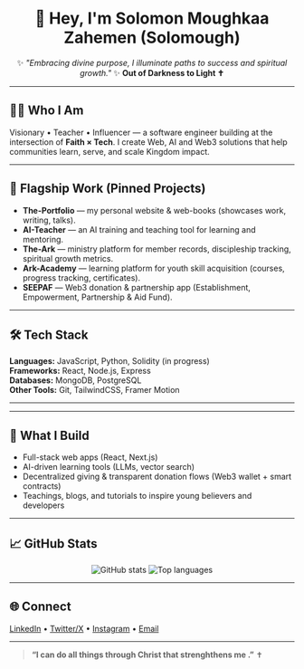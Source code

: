 <!-- Profile README for Solomough / SolomonMoughkaa -->

<h1 align="center">👋 Hey, I'm Solomon Moughkaa Zahemen (Solomough)</h1>

<p align="center">
✨ <i>"Embracing divine purpose, I illuminate paths to success and spiritual growth."</i> ✨  
<b>Out of Darkness to Light ✝️</b>
</p>

---

## 🙋‍♂️ Who I Am
Visionary • Teacher • Influencer — a software engineer building at the intersection of **Faith × Tech**. I create Web, AI and Web3 solutions that help communities learn, serve, and scale Kingdom impact.

---

## 🚀 Flagship Work (Pinned Projects)
- **The-Portfolio** — my personal website & web-books (showcases work, writing, talks).  
- **AI-Teacher** — an AI training and teaching tool for learning and mentoring.  
- **The-Ark** — ministry platform for member records, discipleship tracking, spiritual growth metrics.  
- **Ark-Academy** — learning platform for youth skill acquisition (courses, progress tracking, certificates).  
- **SEEPAF** — Web3 donation & partnership app (Establishment, Empowerment, Partnership & Aid Fund).

---

## 🛠 Tech Stack  
**Languages:** JavaScript, Python, Solidity (in progress)  
**Frameworks:** React, Node.js, Express  
**Databases:** MongoDB, PostgreSQL  
**Other Tools:** Git, TailwindCSS, Framer Motion  

---

---

## 🌱 What I Build
- Full-stack web apps (React, Next.js)  
- AI-driven learning tools (LLMs, vector search)  
- Decentralized giving & transparent donation flows (Web3 wallet + smart contracts)  
- Teachings, blogs, and tutorials to inspire young believers and developers

---

## 📈 GitHub Stats
<p align="center">
  <img src="https://github-readme-stats.vercel.app/api?username=Solomough&show_icons=true&theme=tokyonight" alt="GitHub stats" />
  <img src="https://github-readme-stats.vercel.app/api/top-langs/?username=Solomough&layout=compact&theme=tokyonight" alt="Top languages" />
</p>

---

## 🌐 Connect
[LinkedIn](#) • [Twitter/X](https://x.com/moughkaa46415?s=09) • [Instagram](https://www.instagram.com/solomough3?igsh=cGJ1d3JtYzh5M3Ay) • [Email](mailto:zahemenmoughkaa@gmail.com)

---

> **“I can do all things through Christ that strenghthens me .”** ✝️
